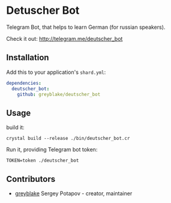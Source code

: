 # Detuscher Bot

Telegram Bot, that helps to learn German (for russian speakers).

Check it out: http://telegram.me/deutscher_bot

## Installation


Add this to your application's `shard.yml`:

```yaml
dependencies:
  deutscher_bot:
    github: greyblake/deutscher_bot
```

## Usage

build it:
```
crystal build --release ./bin/deutscher_bot.cr
```

Run it, providing Telegram bot token:

```crystal
TOKEN=token ./deutscher_bot
```

## Contributors

- [greyblake](https://github.com/greyblake) Sergey Potapov - creator, maintainer

